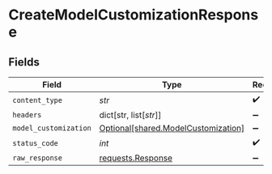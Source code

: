 # CreateModelCustomizationResponse


## Fields

| Field                                                                                 | Type                                                                                  | Required                                                                              | Description                                                                           |
| ------------------------------------------------------------------------------------- | ------------------------------------------------------------------------------------- | ------------------------------------------------------------------------------------- | ------------------------------------------------------------------------------------- |
| `content_type`                                                                        | *str*                                                                                 | :heavy_check_mark:                                                                    | N/A                                                                                   |
| `headers`                                                                             | dict[str, list[*str*]]                                                                | :heavy_minus_sign:                                                                    | N/A                                                                                   |
| `model_customization`                                                                 | [Optional[shared.ModelCustomization]](../../models/shared/modelcustomization.md)      | :heavy_minus_sign:                                                                    | N/A                                                                                   |
| `status_code`                                                                         | *int*                                                                                 | :heavy_check_mark:                                                                    | N/A                                                                                   |
| `raw_response`                                                                        | [requests.Response](https://requests.readthedocs.io/en/latest/api/#requests.Response) | :heavy_minus_sign:                                                                    | N/A                                                                                   |